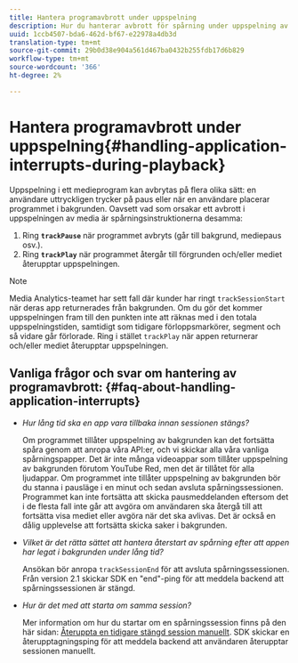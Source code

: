 ```yaml
---
title: Hantera programavbrott under uppspelning
description: Hur du hanterar avbrott för spårning under uppspelning av media.
uuid: 1ccb4507-bda6-462d-bf67-e22978a4db3d
translation-type: tm+mt
source-git-commit: 29b0d38e904a561d467ba0432b255fdb17d6b829
workflow-type: tm+mt
source-wordcount: '366'
ht-degree: 2%

---
```



# Hantera programavbrott under uppspelning{#handling-application-interrupts-during-playback}

Uppspelning i ett medieprogram kan avbrytas på flera olika sätt: en användare uttryckligen trycker på paus eller när en användare placerar programmet i bakgrunden. Oavsett vad som orsakar ett avbrott i uppspelningen av media är spårningsinstruktionerna desamma:

1. Ring **`trackPause`** när programmet avbryts (går till bakgrund, mediepaus osv.).
1. Ring **`trackPlay`** när programmet återgår till förgrunden och/eller mediet återupptar uppspelningen.

>[!NOTE]
>
>Media Analytics-teamet har sett fall där kunder har ringt `trackSessionStart` när deras app returnerades från bakgrunden. Om du gör det kommer uppspelningen fram till den punkten inte att räknas med i den totala uppspelningstiden, samtidigt som tidigare förloppsmarkörer, segment och så vidare går förlorade. Ring i stället `trackPlay` när appen returnerar och/eller mediet återupptar uppspelningen.

## Vanliga frågor och svar om hantering av programavbrott: {#faq-about-handling-application-interrupts}

* _Hur lång tid ska en app vara tillbaka innan sessionen stängs?_

   Om programmet tillåter uppspelning av bakgrunden kan det fortsätta spåra genom att anropa våra API:er, och vi skickar alla våra vanliga spårningspapper. Det är inte många videoappar som tillåter uppspelning av bakgrunden förutom YouTube Red, men det är tillåtet för alla ljudappar. Om programmet inte tillåter uppspelning av bakgrunden bör du stanna i pausläge i en minut och sedan avsluta spårningssessionen. Programmet kan inte fortsätta att skicka pausmeddelanden eftersom det i de flesta fall inte går att avgöra om användaren ska återgå till att fortsätta visa mediet eller avgöra när det ska avlivas. Det är också en dålig upplevelse att fortsätta skicka saker i bakgrunden.

* _Vilket är det rätta sättet att hantera återstart av spårning efter att appen har legat i bakgrunden under lång tid?_

   Ansökan bör anropa `trackSessionEnd` för att avsluta spårningssessionen. Från version 2.1 skickar SDK en &quot;end&quot;-ping för att meddela backend att spårningssessionen är stängd.

* _Hur är det med att starta om samma session?_

   Mer information om hur du startar om en spårningssession finns på den här sidan: [Återuppta en tidigare stängd session manuellt](/help/sdk-implement/cookbook/resuming-inactive.md). SDK skickar en återupptagningsping för att meddela backend att användaren återupptar sessionen manuellt.

